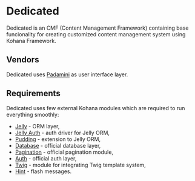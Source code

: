 # Dedicated

Dedicated is an CMF (Content Management Framework) containing base funcionality for creating customized content management system using Kohana Framework.

## Vendors

Dedicated uses [Padamini](http://github.com/lamberski/padamini/) as user interface layer.

## Requirements

Dedicated uses few external Kohana modules which are required to run everything smoothly:

* [Jelly](http://github.com/creatoro/jelly) - ORM layer,
* [Jelly Auth](http://github.com/creatoro/jelly-auth) - auth driver for Jelly ORM,
* [Pudding](http://github.com/lamberski/pudding) - extension to Jelly ORM,
* [Database](http://github.com/kohana/database) - official database layer,
* [Pagination](http://github.com/kohana/pagination) - official pagination module,
* [Auth](http://github.com/kohana/auth) - official auth layer,
* [Twig](http://github.com/icyleaf/twig) - module for integrating Twig template system,
* [Hint](http://github.com/goyote/hint) - flash messages.